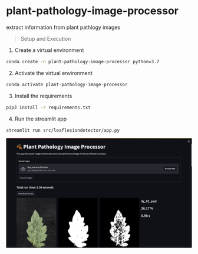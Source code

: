 # plant-pathology-image-processor
extract information from plant pathlogy images

> Setup and Execution

1. Create a virtual environment

```bash
conda create -n plant-pathology-image-processor python=3.7
```
2. Activate the virtual environment

```bash
conda activate plant-pathology-image-processor
```
3. Install the requirements

```bash
pip3 install -r requirements.txt
```

4. Run the streamlit app

```bash
streamlit run src/leaflesiondetector/app.py
```

![Demo](./demo.png)